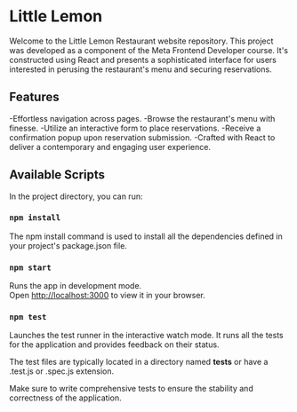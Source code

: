 # Little Lemon

Welcome to the Little Lemon Restaurant website repository. This project was developed as a component of the Meta Frontend Developer course. It's constructed using React and presents a sophisticated interface for users interested in perusing the restaurant's menu and securing reservations.

## Features

-Effortless navigation across pages.
-Browse the restaurant's menu with finesse.
-Utilize an interactive form to place reservations.
-Receive a confirmation popup upon reservation submission.
-Crafted with React to deliver a contemporary and engaging user experience.


## Available Scripts

In the project directory, you can run:

### `npm install`
The npm install command is used to install all the dependencies defined in your project's package.json file. 

### `npm start`

Runs the app in development mode.\
Open [http://localhost:3000](http://localhost:3000) to view it in your browser.

### `npm test`
Launches the test runner in the interactive watch mode.
It runs all the tests for the application and provides feedback on their status.

The test files are typically located in a directory named __tests__ or have a .test.js or .spec.js extension.

Make sure to write comprehensive tests to ensure the stability and correctness of the application.
